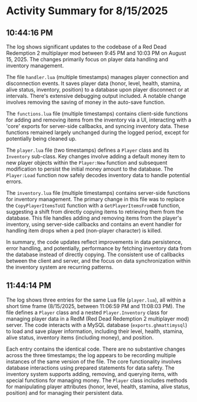 # Activity Summary for 8/15/2025

## 10:44:16 PM
The log shows significant updates to the codebase of a Red Dead Redemption 2 multiplayer mod between 9:45 PM and 10:03 PM on August 15, 2025.  The changes primarily focus on player data handling and inventory management.

The file `handler.lua` (multiple timestamps) manages player connection and disconnection events.  It saves player data (honor, level, health, stamina, alive status, inventory, position) to a database upon player disconnect or at intervals.  There's extensive debugging output included. A notable change involves removing the saving of money in the auto-save function.

The `functions.lua` file (multiple timestamps) contains client-side functions for adding and removing items from the inventory via a UI, interacting with a 'core' exports for server-side callbacks, and syncing inventory data.  These functions remained largely unchanged during the logged period, except for potentially being cleaned up.

The `player.lua` file (two timestamps) defines a `Player` class and its `Inventory` sub-class. Key changes involve adding a default money item to new player objects within the  `Player:New` function and subsequent modification to persist the initial money amount to the database. The `Player:Load` function now safely decodes inventory data to handle potential errors.

The `inventory.lua` file (multiple timestamps) contains server-side functions for inventory management.  The primary change in this file was to replace the `CopyPlayerItemsToUI` function with a `GetPlayerItemsFromDB` function,  suggesting a shift from directly copying items to retrieving them from the database. This file handles adding and removing items from the player's inventory, using server-side callbacks and contains an event handler for handling item drops when a ped (non-player character) is killed.


In summary, the code updates reflect improvements in data persistence, error handling, and potentially, performance by fetching inventory data from the database instead of directly copying. The consistent use of callbacks between the client and server, and the focus on data synchronization within the inventory system are recurring patterns.


## 11:44:14 PM
The log shows three entries for the same Lua file (`player.lua`), all within a short time frame (8/15/2025, between 11:06:59 PM and 11:08:03 PM).  The file defines a `Player` class and a nested `Player.Inventory` class for managing player data in a RedM (Red Dead Redemption 2 multiplayer mod) server.  The code interacts with a MySQL database (`exports.ghmattimysql`) to load and save player information, including their level, health, stamina, alive status, inventory items (including money), and position.

Each entry contains the identical code. There are no substantive changes across the three timestamps; the log appears to be recording multiple instances of the same version of the file.  The core functionality involves database interactions using prepared statements for data safety. The inventory system supports adding, removing, and querying items, with special functions for managing money.  The `Player` class includes methods for manipulating player attributes (honor, level, health, stamina, alive status, position) and for managing their persistent data.
